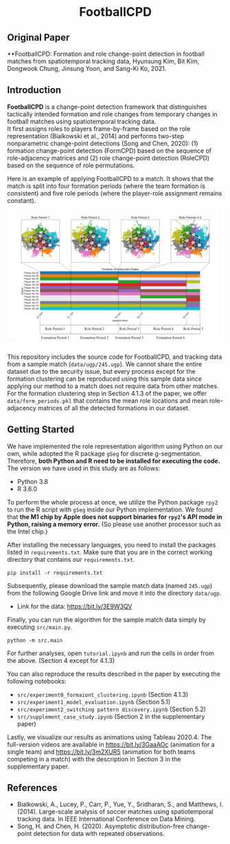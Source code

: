 <div align="center">
	<h1>
		FootballCPD
	</h1>
</div>

## Original Paper
**FootballCPD: Formation and role change-point detection in football matches from spatiotemporal tracking data, Hyunsung Kim, Bit Kim, Dongwook Chung, Jinsung Yoon, and Sang-Ki Ko, 2021.<br>

## Introduction
**FootballCPD** is a change-point detection framework that distinguishes tactically intended formation and role changes from temporary changes in football matches using spatiotemporal tracking data.<br>
It first assigns roles to players frame-by-frame based on the role representation (Bialkowski et al., 2014) and performs two-step nonparametric change-point detections (Song and Chen, 2020): (1) formation change-point detection (FormCPD) based on the sequence of role-adjacency matrices and (2) role change-point detection (RoleCPD) based on the sequence of role permutations.<br>

Here is an example of applying FootballCPD to a match. It shows that the match is split into four formation periods (where the team formation is consistent) and five role periods (where the player-role assignment remains constant).<br>

![timeline](img/timeline_formation.png)<br>

This repository includes the source code for FootballCPD, and tracking data from a sample match (`data/ugp/245.ugp`).
We cannot share the entire dataset due to the security issue, but every process except for the formation clustering can be reproduced using this sample data since applying our method to a match does not require data from other matches. For the formation clustering step in Section 4.1.3 of the paper, we offer `data/form_periods.pkl` that contains the mean role locations and mean role-adjacency matrices of all the detected formations in our dataset.<br>

## Getting Started
We have implemented the role representation algorithm using Python on our own, while adopted the R package `gSeg` for discrete g-segmentation. Therefore, **both Python and R need to be installed for executing the code.** The version we have used in this study are as follows:

- Python 3.8
- R 3.6.0

To perform the whole process at once, we utilize the Python package `rpy2` to run the R script with  `gSeg` inside our Python implementation. We found that **the M1 chip by Apple does not support binaries for `rpy2`'s API mode in Python, raising a memory error.** (So please use another processor such as the Intel chip.)

After installing the necessary languages, you need to install the packages listed in `requirements.txt`. Make sure that you are in the correct working directory that contains our `requirements.txt`.
```
pip install -r requirements.txt
```

Subsequently, please download the sample match data (named `245.ugp`) from the following Google Drive link and move it into the directory `data/ugp`.
- Link for the data: https://bit.ly/3E9W3QV

Finally, you can run the algorithm for the sample match data simply by executing `src/main.py`.
```
python -m src.main
```

For further analyses, open `tutorial.ipynb` and run the cells in order from the above. (Section 4 except for 4.1.3)

You can also reproduce the results described in the paper by executing the following notebooks:
- `src/experiment0_formaiont_clustering.ipynb` (Section 4.1.3)
- `src/experiment1_model_evaluation.ipynb` (Section 5.1)
- `src/experiment2_switching pattern discovery.ipynb` (Section 5.2)
- `src/supplement_case_study.ipynb` (Section 2 in the supplementary paper)<br>

Lastly, we visualize our results as animations using Tableau 2020.4. The full-version videos are available in https://bit.ly/3GaaAOc (animation for a single team) and https://bit.ly/3m2XUR5 (animation for both teams competing in a match) with the description in Section 3 in the supplementary paper.<br>

## References
- Bialkowski, A., Lucey, P., Carr, P., Yue, Y., Sridharan, S., and Matthews, I. (2014). Large-scale analysis of soccer matches using spatiotemporal tracking data. In IEEE International Conference on Data Mining.
- Song, H. and Chen, H. (2020). Asymptotic distribution-free change-point detection for data with repeated observations.
